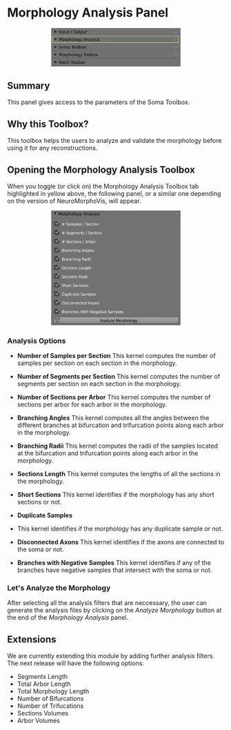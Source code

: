 # Morphology Analysis Panel

<p align="center">
  <img src="images/morphology-analysis-panel-selected.png" width=300>
</p>

## Summary
This panel gives access to the parameters of the Soma Toolbox.      

## Why this Toolbox?
This toolbox helps the users to analyze and validate the morphology before using it for any reconstructions.  

## Opening the Morphology Analysis Toolbox

When you toggle (or click on) the Morphology Analysis Toolbox tab highlighted in yellow above, the following panel, or a similar one depending on the version of NeuroMorphoVis, will appear. 

<p align="center">
  <img src="images/morphology-analysis-panel-overview.png" width=300>
</p>

### Analysis Options 

+ __Number of Samples per Section__
This kernel computes the number of samples per section on each section in the morphology.  

+ __Number of Segments per Section__
This kernel computes the number of segments per section on each section in the morphology. 

+ __Number of Sections per Arbor__
This kernel computes the number of sections per arbor for each arbor in the morphology. 

+ __Branching Angles__
This kernel computes all the angles between the different branches at bifurcation and trifurcation points along each arbor in the morphology. 

+ __Branching Radii__
This kernel computes the radii of the samples located at the bifurcation and trifurcation points along each arbor in the morphology. 

+ __Sections Length__
This kernel computes the lengths of all the sections in the morphology. 

+ __Short Sections__
This kernel identifies if the morphology has any short sections or not. 

+ __Duplicate Samples__
+ This kernel identifies if the morphology has any duplicate sample or not. 

+ __Disconnected Axons__
This kernel identifies if the axons are connected to the soma or not. 

+ __Branches with Negative Samples__
This kernel identifies if any of the branches have negative samples that intersect with the soma or not. 

### Let's Analyze the Morphology

After selecting all the analysis filters that are neccessary, the user can generate the analysis files by clicking on the _Analyze Morphology_ button at the end of the _Morphology Analysis_ panel. 

## Extensions

We are currently extending this module by adding further analysis filters. The next release will have the following options:

+ Segments Length 
+ Total Arbor Length
+ Total Morphology Length
+ Number of Bifurcations 
+ Number of Trifucations 
+ Sections Volumes
+ Arbor Volumes 

